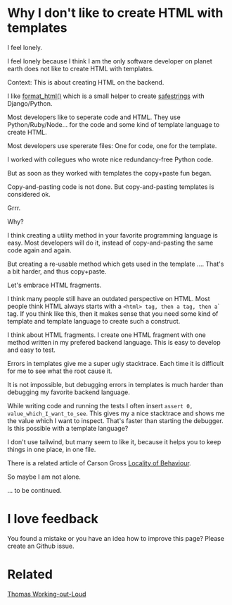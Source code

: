 # Why I don't like to create HTML with templates

I feel lonely.

I feel lonely because I think I am the only software developer on planet earth
does not like to create HTML with templates.

Context: This is about creating HTML on the backend.

I like [format_html()](https://docs.djangoproject.com/en/dev/ref/utils/#django.utils.html.format_html) which
is a small helper to create [safestrings](https://docs.djangoproject.com/en/dev/ref/utils/#module-django.utils.safestring) with Django/Python.

Most developers like to seperate code and HTML. They use Python/Ruby/Node... for the code and some kind of template language to create HTML.

Most developers use spererate files: One for code, one for the template.

I worked with collegues who wrote nice redundancy-free Python code.

But as soon as they worked with templates the copy+paste fun began. 

Copy-and-pasting code is not done. But copy-and-pasting templates is considered ok.

Grrr.

Why? 

I think creating a utility method in your favorite programming language is easy. Most
developers will do it, instead of copy-and-pasting the same code again and again.

But creating a re-usable method which gets used in the template .... That's a bit harder, 
and thus copy+paste.

Let's embrace HTML fragments. 

I think many people still have an outdated perspective on HTML. Most people think HTML always starts with a `<html> tag, then a `<head>` tag,
then a `<body>` tag. If you think like this, then it makes sense that you need some kind of template and template language to create such a construct.
  
I think about HTML fragments. I create one HTML fragment with one method written in my prefered backend language. This is easy to develop and easy to test.
  
Errors in templates give me a super ugly stacktrace. Each time it is difficult for me to see what the root cause it.
  
It is not impossible, but debugging errors in templates is much harder than debugging my favorite backend language.

While writing code and running the tests I often insert `assert 0, value_which_I_want_to_see`. This gives my a nice stacktrace
and shows me the value which I want to inspect. That's faster than starting the debugger. Is this possible with a template language?
  
I don't use tailwind, but many seem to like it, because it helps you to keep things in one place, in one file.
  
There is a related article of Carson Gross [Locality of Behaviour](https://htmx.org/essays/locality-of-behaviour/).  

So maybe I am not alone.
  
... to be continued.


# I love feedback

You found a mistake or you have an idea how to improve this page? Please create an Github issue.

# Related

[Thomas Working-out-Loud](//github.com/guettli/wol)

